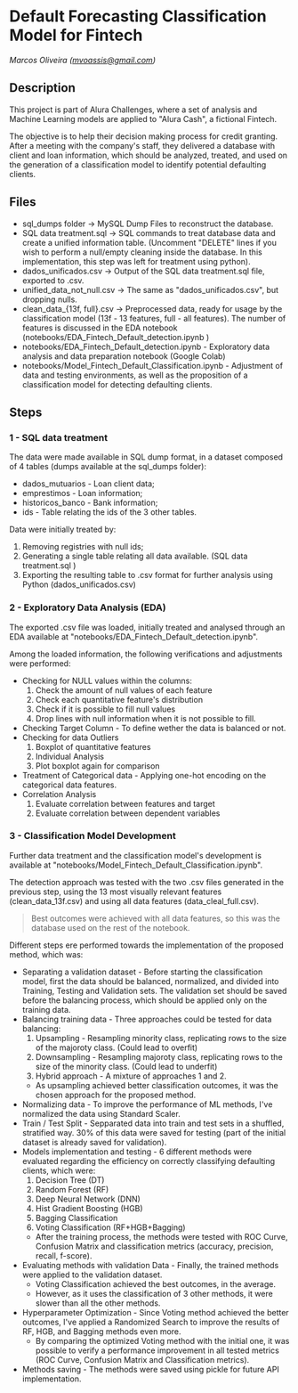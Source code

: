 # Default Forecasting Classification Model for Fintech
*Marcos Oliveira (mvoassis@gmail.com)*

## Description

This project is part of Alura Challenges, where a set of analysis and Machine Learning models are applied to "Alura Cash", a fictional Fintech. 

The objective is to help their decision making process for credit granting. After a meeting with the company's staff, they delivered a database with client and loan information, which should be analyzed, treated, and used on the generation of a classification model to identify potential defaulting clients. 

## Files

* sql_dumps folder -> MySQL Dump Files to reconstruct the database.
* SQL data treatment.sql -> SQL commands to treat database data and create a unified information table. (Uncomment "DELETE" lines if you wish to perform a null/empty cleaning inside the database. In this implementation, this step was left for treatment using python).
* dados_unificados.csv -> Output of the SQL data treatment.sql file, exported to .csv. 
* unified_data_not_null.csv -> The same as "dados_unificados.csv", but dropping nulls. 
* clean_data_{13f, full}.csv -> Preprocessed data, ready for usage by the classification model (13f - 13 features, full - all features). The number of features is discussed in the EDA notebook (notebooks/EDA_Fintech_Default_detection.ipynb ) 
* notebooks/EDA_Fintech_Default_detection.ipynb - Exploratory data analysis and data preparation notebook (Google Colab)
* notebooks/Model_Fintech_Default_Classification.ipynb - Adjustment of data and testing environments, as well as the proposition of a classification model for detecting defaulting clients.

## Steps

### 1 - SQL data treatment

The data were made available in SQL dump format, in a dataset composed of 4 tables (dumps available at the sql_dumps folder):

* dados_mutuarios - Loan client data;
* emprestimos - Loan information;
* historicos_banco - Bank information;
* ids - Table relating the ids of the 3 other tables. 

Data were initially treated by:

1. Removing registries with null ids;
2. Generating a single table relating all data available. (SQL data treatment.sql )
3. Exporting the resulting table to .csv format for further analysis using Python (dados_unificados.csv)


### 2 - Exploratory Data Analysis (EDA)

The exported .csv file was loaded, initially treated and analysed through an EDA available at "notebooks/EDA_Fintech_Default_detection.ipynb".

Among the loaded information, the following verifications and adjustments were performed: 

* Checking for NULL values within the columns: 
  1. Check the amount of null values of each feature
  2. Check each quantitative feature's distribution
  3. Check if it is possible to fill null values
  4. Drop lines with null information when it is not possible to fill.
* Checking Target Column - To define wether the data is balanced or not. 
* Checking for data Outliers
  1. Boxplot of quantitative features
  2. Individual Analysis
  3. Plot boxplot again for comparison
* Treatment of Categorical data - Applying one-hot encoding on the categorical data features.
* Correlation Analysis
  1. Evaluate correlation between features and target
  2. Evaluate correlation between dependent variables

### 3 - Classification Model Development

Further data treatment and the classification model's development is available at "notebooks/Model_Fintech_Default_Classification.ipynb".

The detection approach was tested with the two .csv files generated in the previous step, using the 13 most visually relevant features (clean_data_13f.csv) and using all data features (data_cleal_full.csv). 

> Best outcomes were achieved with all data features, so this was the database used on the rest of the notebook. 

Different steps ere performed towards the implementation of the proposed method, which was:

* Separating a validation dataset - Before starting the classification model, first the data should be balanced, normalized, and divided into Training, Testing and Validation sets. The validation set should be saved before the balancing process, which should be applied only on the training data.
* Balancing training data - Three approaches could be tested for data balancing:
  1. Upsampling - Resampling minority class, replicating rows to the size of the majoroty class. (Could lead to overfit)
  2. Downsampling - Resampling majoroty class, replicating rows to the size of the minority class. (Could lead to underfit)
  3. Hybrid approach - A mixture of approaches 1 and 2.
  * As upsampling achieved better classification outcomes, it was the chosen approach for the proposed method. 
* Normalizing data - To improve the performance of ML methods, I've normalized the data using Standard Scaler.
* Train / Test Split - Sepparated data into train and test sets in a shuffled, stratified way. 30% of this data were saved for testing (part of the initial dataset is already saved for validation).
* Models implementation and testing - 6 different methods were evaluated regarding the efficiency on correctly classifying defaulting clients, which were:
  1. Decision Tree (DT)
  2. Random Forest (RF)
  3. Deep Neural Network (DNN)
  4. Hist Gradient Boosting (HGB)
  5. Bagging Classification
  6. Voting Classification (RF+HGB+Bagging)
  * After the training process, the methods were tested with ROC Curve, Confusion Matrix and classification metrics (accuracy, precision, recall, f-score).
* Evaluating methods with validation Data - Finally, the trained methods were applied to the validation dataset.
  * Voting Classification achieved the best outcomes, in the average. 
  * However, as it uses the classification of 3 other methods, it were slower than all the other methods.
* Hyperparameter Optimization - Since Voting method achieved the better outcomes, I've applied a Randomized Search to improve the results of RF, HGB, and Bagging methods even more.
  * By comparing the optimized Voting method with the initial one, it was possible to verify a performance improvement in all tested metrics (ROC Curve, Confusion Matrix and Classification metrics).
* Methods saving - The methods were saved using pickle for future API implementation. 





